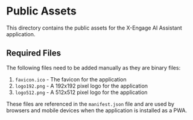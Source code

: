 # Public Assets

This directory contains the public assets for the X-Engage AI Assistant application.

## Required Files

The following files need to be added manually as they are binary files:

1. `favicon.ico` - The favicon for the application
2. `logo192.png` - A 192x192 pixel logo for the application
3. `logo512.png` - A 512x512 pixel logo for the application

These files are referenced in the `manifest.json` file and are used by browsers and mobile devices when the application is installed as a PWA.